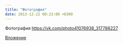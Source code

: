 ```yaml
---
title: "Фотография"
date: 2013-12-22 00:23:00 +0300
---
```


Фотография
https://vk.com/photo41076938_317786227

[Вложение](https://vk.com/photo41076938_317786227)
